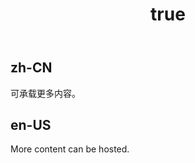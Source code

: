 ﻿---
order: 9
title:
  zh-CN: 带页签的卡片 
  en-US: With tabs 
---

## zh-CN

可承载更多内容。

## en-US

More content can be hosted.

